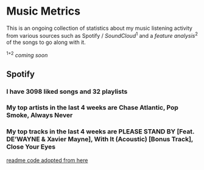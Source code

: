 # Music Metrics

This is an ongoing collection of statistics about my music listening activity from various sources such as Spotify / *SoundCloud*<sup>1</sup> and a *feature analysis*<sup>2</sup> of the songs to go along with it.

<sup>1+2</sup> *coming soon*

## Spotify

### I have **3098** liked songs and **32** playlists

### My top artists in the last 4 weeks are **Chase Atlantic, Pop Smoke, Always Never**

### My top tracks in the last 4 weeks are **PLEASE STAND BY [Feat. DE’WAYNE & Xavier Mayne], With It (Acoustic) [Bonus Track], Close Your Eyes**

[readme code adopted from here](https://github.com/gargakshit/gargakshit)
